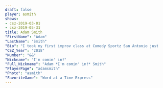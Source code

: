 ```yaml
---
draft: false
player: asmith
shows:
- csz-2019-03-01
- csz-2019-05-31
title: Adam Smith
"FirstName": "Adam"
"LastName": "Smith"
"Bio": "I took my first improv class at Comedy Sportz San Antonio just last year.  After that first class, I decided that I wasn't done with improv yet and that I would continue. A few classes later, I tried out for the Comedy Sportz Minor League and made the team. This summer I graduated from Minor League and played in my first Major League match. I never thought that I would improv as a hobby, but here I am. When I'm not on the Comedy Sportz field, I do the occasional improv at nearby Bexar Stage."
"CSZ_Year": "2018"
"Number": "&&"
"Nickname": "I'm comin' in!"
"Full_Nickname": "Adam *I'm comin' in!* Smith"
"PlayerPage": "adamsmith"
"Photo": "asmith"
"FavoriteGame": "Word at a Time Express"
---
```

